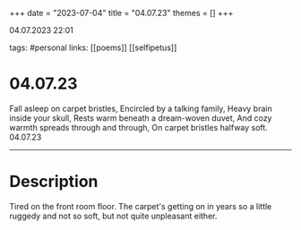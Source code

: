 +++
date = "2023-07-04"
title = "04.07.23"
themes = []
+++

04.07.2023 22:01

tags: #personal
links: [[poems]] [[selfipetus]]

# 04.07.23
Fall asleep on carpet bristles,
Encircled by a talking family,
Heavy brain inside your skull,
Rests warm beneath a dream-woven duvet,
And cozy warmth spreads through and through,
On carpet bristles halfway soft.
04.07.23

---
# Description
Tired on the front room floor. The carpet's getting on in years so a little ruggedy and not so soft, but not quite unpleasant either.